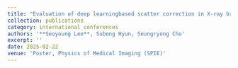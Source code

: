 ```yaml
---
title: "Evaluation of deep learningbased scatter correction in X-ray breast imaging: Across image domains and downsampling ratios"
collection: publications
category: international conferences
authors: '**Seoyoung Lee**, Subong Hyun, Seungryong Cho'
excerpt: ''
date: 2025-02-22
venue: 'Poster, Physics of Medical Imaging (SPIE)'
---
```


